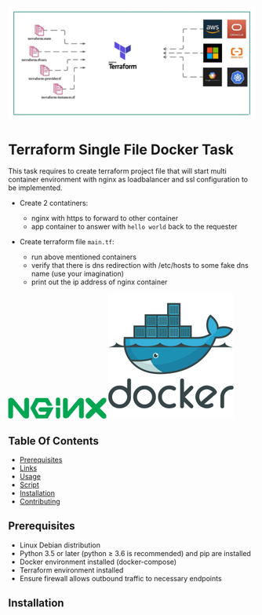 ![Terraform Arch](Terraform.jpg)

# Terraform Single File Docker Task 

This task requires to create terraform project file that will start multi container environment with nginx as loadbalancer 
and ssl configuration to be implemented.

- Create 2 contatiners:
    - nginx with https to forward to other container
    - app container to answer with `hello world` back to the requester

- Create terraform file `main.tf`:
    - run above mentioned containers
    - verify that there is dns redirection with /etc/hosts to some fake dns name (use your imagination)
    - print out the ip address of nginx container

![Nginx](nginx_logo.png) ![Docker](dockerlogo.png)

## Table Of Contents

- [Prerequisites](#prerequisites)
- [Links](#links) 
- [Usage](#usage)
- [Script](#script)
- [Installation](#installation)
- [Contributing](#contributing)

## Prerequisites

- Linux Debian distribution
- Python 3.5 or later (python ≥ 3.6 is recommended) and pip are installed
- Docker environment installed (docker-compose)
- Terraform environment installed
- Ensure firewall allows outbound traffic to necessary endpoints 

## Installation
